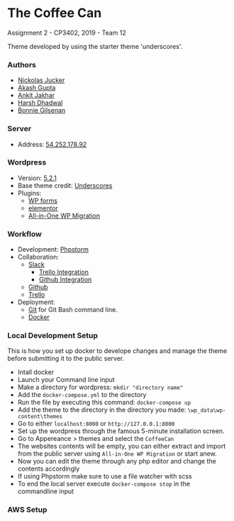 # The Coffee Can
Assignment 2 - CP3402, 2019 - Team 12

Theme developed by using the starter theme 'underscores'.

### Authors
* [Nickolas Jucker](https://github.com/Nickolasjucker)
* [Akash Gupta](https://github.com/akash30g)
* [Ankit Jakhar](https://github.com/akki101)
* [Harsh Dhadwal](https://github.com/Harsh-Dhadwal)
* [Bonnie Gilsenan](https://github.com/BonnieGilsenan)
### Server
* Address: [54.252.178.92](http://54.252.178.92/)
### Wordpress
* Version: [5.2.1](https://wordpress.org/support/wordpress-version/version-5-2-1/)
* Base theme credit: [Underscores](http://underscores.me/)
* Plugins: 
  - [WP forms](https://wpforms.com/)
  - [elementor](https://elementor.com/)
  - [All-in-One WP Migration](https://en-au.wordpress.org/plugins/all-in-one-wp-migration/)
### Workflow
* Development: [Phpstorm](https://www.jetbrains.com/phpstorm/)
* Collaboration:
  - [Slack](https://slack.com/intl/en-au/)
    - [Trello Integration](https://trello.com/en-AU/platforms/slack)
    - [Github Integration](https://slack.github.com/)
  - [Github](https://github.com/)
  - [Trello](https://trello.com/)
* Deployment:
  - [Git](https://gitforwindows.org/) for Git Bash command line.
  - [Docker](https://www.docker.com/)
### Local Development Setup
This is how you set up docker to develope changes and manage the theme before submitting it to the public server.
* Intall docker
* Launch your Command line input
* Make a directory for wordpress:
`mkdir "directory name"`
* Add the `docker-compose.yml` to the directory
* Run the file by executing this command: `docker-compose up`
* Add the theme to the directory in the directory you made: `\wp_data\wp-content\themes`
* Go to either `localhost:8000` or `http://127.0.0.1:8000`
* Set up the wordpress through the famous 5-minute installation screen.
* Go to Appereance > themes and select the `CoffeeCan`
* The websites contents will be empty, you can either extract and import from the public server using `All-in-One WP Migration` or start anew.
* Now you can edit the theme through any php editor and change the contents accordingly
* If using Phpstorm make sure to use a file watcher with scss
* To end the local server execute `docker-compose stop` in the commandline input

### AWS Setup
